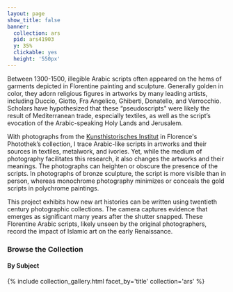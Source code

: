 ```yaml
---
layout: page
show_title: false
banner:
  collection: ars
  pid: ars41903
  y: 35%
  clickable: yes
  height: '550px'
---
```


Between 1300-1500, illegible Arabic scripts often appeared on the hems of garments depicted in Florentine painting and sculpture. Generally golden in color, they adorn religious figures in artworks by many leading artists, including Duccio, Giotto, Fra Angelico, Ghiberti, Donatello, and Verrocchio. Scholars have hypothesized that these “pseudoscripts" were likely the result of Mediterranean trade, especially textiles, as well as the script’s evocation of the Arabic-speaking Holy Lands and Jerusalem.

With photographs from the [Kunsthistorisches Institut](https://www.khi.fi.it/en/index.php) in Florence's Photothek’s collection, I trace Arabic-like scripts in artworks and their sources in textiles, metalwork, and ivories. Yet, while the medium of photography facilitates this research, it also changes the artworks and their meanings. The photographs can heighten or obscure the presence of the scripts. In photographs of bronze sculpture, the script is more visible than in person, whereas monochrome photography minimizes or conceals the gold scripts in polychrome paintings.

This project exhibits how new art histories can be written using twentieth century photographic collections. The camera captures evidence that emerges as significant many years after the shutter snapped. These Florentine Arabic scripts, likely unseen by the original photographers, record the impact of Islamic art on the early Renaissance.

### Browse the Collection

#### By Subject
{% include collection_gallery.html facet_by='title' collection='ars' %}
